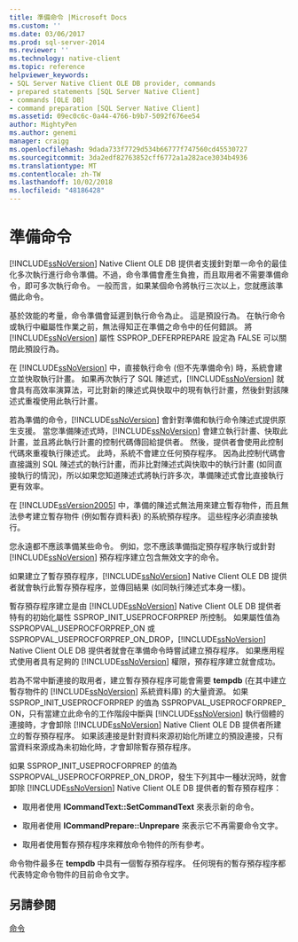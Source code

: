 ```yaml
---
title: 準備命令 |Microsoft Docs
ms.custom: ''
ms.date: 03/06/2017
ms.prod: sql-server-2014
ms.reviewer: ''
ms.technology: native-client
ms.topic: reference
helpviewer_keywords:
- SQL Server Native Client OLE DB provider, commands
- prepared statements [SQL Server Native Client]
- commands [OLE DB]
- command preparation [SQL Server Native Client]
ms.assetid: 09ec0c6c-0a44-4766-b9b7-5092f676ee54
author: MightyPen
ms.author: genemi
manager: craigg
ms.openlocfilehash: 9dada733f7729d534b66777f747560cd45530727
ms.sourcegitcommit: 3da2edf82763852cff6772a1a282ace3034b4936
ms.translationtype: MT
ms.contentlocale: zh-TW
ms.lasthandoff: 10/02/2018
ms.locfileid: "48186428"
---
```

# <a name="preparing-commands"></a>準備命令
  [!INCLUDE[ssNoVersion](../../includes/ssnoversion-md.md)] Native Client OLE DB 提供者支援針對單一命令的最佳化多次執行進行命令準備。不過，命令準備會產生負擔，而且取用者不需要準備命令，即可多次執行命令。 一般而言，如果某個命令將執行三次以上，您就應該準備此命令。  
  
 基於效能的考量，命令準備會延遲到執行命令為止。 這是預設行為。 在執行命令或執行中繼屬性作業之前，無法得知正在準備之命令中的任何錯誤。 將 [!INCLUDE[ssNoVersion](../../includes/ssnoversion-md.md)] 屬性 SSPROP_DEFERPREPARE 設定為 FALSE 可以關閉此預設行為。  
  
 在 [!INCLUDE[ssNoVersion](../../includes/ssnoversion-md.md)] 中，直接執行命令 (但不先準備命令) 時，系統會建立並快取執行計畫。 如果再次執行了 SQL 陳述式，[!INCLUDE[ssNoVersion](../../includes/ssnoversion-md.md)] 就會具有高效率演算法，可比對新的陳述式與快取中的現有執行計畫，然後針對該陳述式重複使用此執行計畫。  
  
 若為準備的命令，[!INCLUDE[ssNoVersion](../../includes/ssnoversion-md.md)] 會針對準備和執行命令陳述式提供原生支援。 當您準備陳述式時，[!INCLUDE[ssNoVersion](../../includes/ssnoversion-md.md)] 會建立執行計畫、快取此計畫，並且將此執行計畫的控制代碼傳回給提供者。 然後，提供者會使用此控制代碼來重複執行陳述式。 此時，系統不會建立任何預存程序。 因為此控制代碼會直接識別 SQL 陳述式的執行計畫，而非比對陳述式與快取中的執行計畫 (如同直接執行的情況)，所以如果您知道陳述式將執行許多次，準備陳述式會比直接執行更有效率。  
  
 在 [!INCLUDE[ssVersion2005](../../includes/ssversion2005-md.md)] 中，準備的陳述式無法用來建立暫存物件，而且無法參考建立暫存物件 (例如暫存資料表) 的系統預存程序。 這些程序必須直接執行。  
  
 您永遠都不應該準備某些命令。 例如，您不應該準備指定預存程序執行或針對 [!INCLUDE[ssNoVersion](../../includes/ssnoversion-md.md)] 預存程序建立包含無效文字的命令。  
  
 如果建立了暫存預存程序，[!INCLUDE[ssNoVersion](../../includes/ssnoversion-md.md)] Native Client OLE DB 提供者就會執行此暫存預存程序，並傳回結果 (如同執行陳述式本身一樣)。  
  
 暫存預存程序建立是由 [!INCLUDE[ssNoVersion](../../includes/ssnoversion-md.md)] Native Client OLE DB 提供者特有的初始化屬性 SSPROP_INIT_USEPROCFORPREP 所控制。 如果屬性值為 SSPROPVAL_USEPROCFORPREP_ON 或 SSPROPVAL_USEPROCFORPREP_ON_DROP，[!INCLUDE[ssNoVersion](../../includes/ssnoversion-md.md)] Native Client OLE DB 提供者就會在準備命令時嘗試建立預存程序。 如果應用程式使用者具有足夠的 [!INCLUDE[ssNoVersion](../../includes/ssnoversion-md.md)] 權限，預存程序建立就會成功。  
  
 若為不常中斷連接的取用者，建立暫存預存程序可能會需要 **tempdb** (在其中建立暫存物件的 [!INCLUDE[ssNoVersion](../../includes/ssnoversion-md.md)] 系統資料庫) 的大量資源。 如果 SSPROP_INIT_USEPROCFORPREP 的值為 SSPROPVAL_USEPROCFORPREP_ ON，只有當建立此命令的工作階段中斷與 [!INCLUDE[ssNoVersion](../../includes/ssnoversion-md.md)] 執行個體的連接時，才會卸除 [!INCLUDE[ssNoVersion](../../includes/ssnoversion-md.md)] Native Client OLE DB 提供者所建立的暫存預存程序。 如果該連接是針對資料來源初始化所建立的預設連接，只有當資料來源成為未初始化時，才會卸除暫存預存程序。  
  
 如果 SSPROP_INIT_USEPROCFORPREP 的值為 SSPROPVAL_USEPROCFORPREP_ON_DROP，發生下列其中一種狀況時，就會卸除 [!INCLUDE[ssNoVersion](../../includes/ssnoversion-md.md)] Native Client OLE DB 提供者的暫存預存程序：  
  
-   取用者使用 **ICommandText::SetCommandText** 來表示新的命令。  
  
-   取用者使用 **ICommandPrepare::Unprepare** 來表示它不再需要命令文字。  
  
-   取用者使用暫存預存程序來釋放命令物件的所有參考。  
  
 命令物件最多在 **tempdb** 中具有一個暫存預存程序。 任何現有的暫存預存程序都代表特定命令物件的目前命令文字。  
  
## <a name="see-also"></a>另請參閱  
 [命令](commands.md)  
  
  
